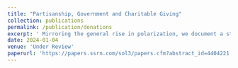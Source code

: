 ```yaml
---
title: "Partisanship, Government and Charitable Giving"
collection: publications
permalink: /publication/donations
excerpt: ' Mirroring the general rise in polarization, we document a steady increase in the effect both on the right and on the left. Contrasting the narrative that polarization is stronger on the right, however, we find evidence that the president-in-power effect has grown stronger among Democrats than Republicans. To explain this finding, we show that highly educated people, who display a stronger president-in-power effect than lower educated people, have shifted towards the left in recent years. Taken together, our results paint a nuanced picture of asymmetric polarization picture that highlights the importance of studying the evolution of partisan biases over time.'
date: 2024-01-04
venue: 'Under Review'
paperurl: 'https://papers.ssrn.com/sol3/papers.cfm?abstract_id=4404221'
---
```


